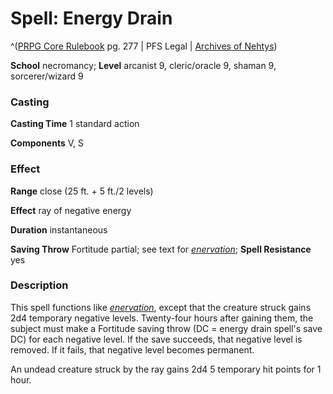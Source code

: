 # Spell: Energy Drain

^([PRPG Core Rulebook][ss-energy-drain] pg. 277 | PFS Legal | [Archives of Nehtys][sn-energy-drain])

**School** necromancy; **Level** arcanist 9, cleric/oracle 9, shaman 9, sorcerer/wizard 9

### Casting

**Casting Time** 1 standard action  

**Components** V, S

### Effect

**Range** close (25 ft. + 5 ft./2 levels)  

**Effect** ray of negative energy  

**Duration** instantaneous  

**Saving Throw** Fortitude partial; see text for _[enervation]_; **Spell Resistance** yes

### Description

This spell functions like _[enervation]_, except that the creature struck gains 2d4 temporary negative levels. Twenty-four hours after gaining them, the subject must make a Fortitude saving throw (DC = energy drain spell's save DC) for each negative level. If the save succeeds, that negative level is removed. If it fails, that negative level becomes permanent.  

An undead creature struck by the ray gains 2d4 5 temporary hit points for 1 hour.

[ss-energy-drain]: http://paizo.com/pathfinderRPG/v57
[sn-energy-drain]: http://www.archivesofnethys.com/SpellDisplay.aspx?ItemName=Energy%20Drain
[enervation]: http://www.archivesofnethys.com/SpellDisplay.aspx?ItemName=enervation